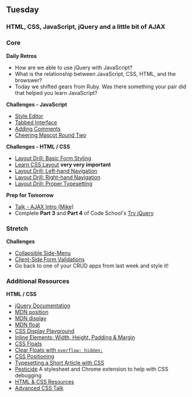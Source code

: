 ## Tuesday
### HTML, CSS, JavaScript, jQuery and a little bit of AJAX

### Core

**Daily Retros**

- How are we able to use jQuery with JavaScript?
- What is the relationship between JavaScript, CSS, HTML, and the browswer?
- Today we shifted gears from Ruby. Was there something your pair did that helped you learn JavaScript?

**Challenges - JavaScript**

- [Style Editor](../../../../behavior-drill-style-editor-challenge)
- [Tabbed Interface](../../../../behavior-drill-tabbed-interface-challenge)
- [Adding Comments](../../../../behavior-drill-add-comments-challenge)
- [Cheering Mascot Round Two](../../../../cheering-mascot-sinatra-2-asynchronous-forms-challenge)

**Challenges - HTML / CSS**

- [Layout Drill: Basic Form Styling](../../../../layout-drill-basic-form-styling-challenge)
- [Learn CSS Layout](http://learnlayout.com) **very very important**
- [Layout Drill: Left-hand Navigation](../../../../layout-drill-left-hand-navigation-challenge)
- [Layout Drill: Right-hand Navigation](../../../../layout-drill-right-hand-navigation-challenge)
- [Layout Drill: Proper Typesetting](../../../../layout-drill-proper-typesetting-challenge)

**Prep for Tomorrow**

- [Talk - AJAX Intro (Mike)](https://talks.devbootcamp.com/dragonflies-2014-aeu-intro-to-ajax)
- Complete **Part 3** and **Part 4** of Code School's [Try jQuery](https://www.codeschool.com/courses/try-jquery)

### Stretch

**Challenges**

- [Collapsible Side-Menu](../../../../behavior-drill-collapsible-side-menu-challenge)
- [Client-Side Form Validations](../../../../behavior-drill-form-validation-challenge)
- Go back to one of your CRUD apps from last week and style it!

### Additional Resources

**HTML / CSS**

- [jQuery Documentation](https://jquery.com/)
- [MDN position](https://developer.mozilla.org/en-US/docs/Web/CSS/position)
- [MDN display](https://developer.mozilla.org/en-US/docs/Web/CSS/display)
- [MDN float](https://developer.mozilla.org/en-US/docs/Web/CSS/float)
- [CSS Display Playground](http://quirksmode.org/css/css2/display.html#link9)
- [Inline Elements: Width, Height, Padding & Margin](http://www.maxdesign.com.au/articles/inline/)
- [CSS Floats](http://alistapart.com/article/css-floats-101)
- [Clear Floats with `overflow: hidden;`](http://colinaarts.com/articles/the-magic-of-overflow-hidden/)
- [CSS Positioning](http://alistapart.com/article/css-positioning-101)
- [Typesetting a Short Article with CSS](https://medium.com/designed-thought/99033116fe92)
- [Pesticide](http://pesticide.io/) A stylesheet and Chrome extension to help with CSS debugging
- [HTML & CSS Resources](../resources/jenmyers_a6bb9ea6233c6c5a9edb.md)
- [Advanced CSS Talk](https://talks.devbootcamp.com/advanced-css-the-brain-bake)

